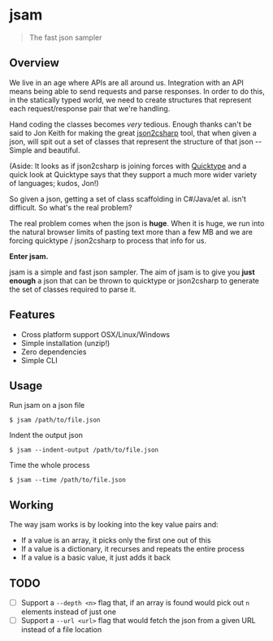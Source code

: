 # jsam
> The fast json sampler

## Overview

We live in an age where APIs are all around us. Integration with an API means
being able to send requests and parse responses. In order to do this, in the
statically typed world, we need to create structures that represent each
request/response pair that we're handling.

Hand coding the classes becomes _very_ tedious. Enough thanks can't be
said to Jon Keith for making the great [json2csharp](http://json2csharp.com/)
tool, that when given a json, will spit out a set of classes that represent the
structure of that json -- Simple and beautiful.

(Aside: It looks as if json2csharp is joining forces with
[Quicktype](https://quicktype.io/) and a quick look at Quicktype says that they
support a much more wider variety of languages; kudos, Jon!)

So given a json, getting a set of class scaffolding in C#/Java/et al. isn't
difficult. So what's the real problem?

The real problem comes when the json is **huge**. When it is huge, we run into the
natural browser limits of pasting text more than a few MB and we are forcing
quicktype / json2csharp to process that info for us.

**Enter jsam.**

jsam is a simple and fast json sampler. The aim of jsam is to give you **just
enough** a json that can be thrown to quicktype or json2csharp to generate the
set of classes required to parse it.

## Features

- Cross platform support OSX/Linux/Windows
- Simple installation (unzip!)
- Zero dependencies
- Simple CLI

## Usage

Run jsam on a json file

```
$ jsam /path/to/file.json
```

Indent the output json

```
$ jsam --indent-output /path/to/file.json
```

Time the whole process

```
$ jsam --time /path/to/file.json
```

## Working

The way jsam works is by looking into the key value pairs and:

- If a value is an array, it picks only the first one out of this
- If a value is a dictionary, it recurses and repeats the entire process
- If a value is a basic value, it just adds it back

## TODO

- [ ] Support a `--depth <n>` flag that, if an array is found would pick out
  `n` elements instead of just one
- [ ] Support a `--url <url>` flag that would fetch the json from a given URL
  instead of a file location
